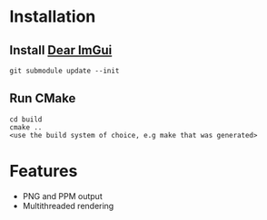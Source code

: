# Installation
## Install [Dear ImGui](https://github.com/ocornut/imgui)
```
git submodule update --init
```

## Run CMake
```
cd build
cmake ..
<use the build system of choice, e.g make that was generated>
```

# Features
- PNG and PPM output
- Multithreaded rendering
